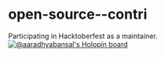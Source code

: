 # open-source--contri
Participating in Hacktoberfest as a maintainer.
[![@aaradhyabansal's Holopin board](https://holopin.me/aaradhyabansal)](https://holopin.io/@aaradhyabansal)
